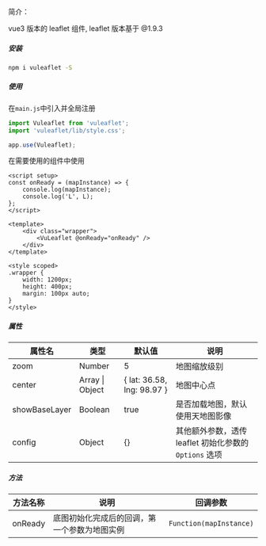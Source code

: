 简介：

vue3 版本的 leaflet 组件, leaflet 版本基于 @1.9.3

##### 安装

```bash
npm i vuleaflet -S
```

##### 使用

在`main.js`中引入并全局注册

```js
import Vuleaflet from 'vuleaflet';
import 'vuleaflet/lib/style.css';

app.use(Vuleaflet);
```

在需要使用的组件中使用

```vue
<script setup>
const onReady = (mapInstance) => {
	console.log(mapInstance);
	console.log('L', L);
};
</script>

<template>
	<div class="wrapper">
		<VuLeaflet @onReady="onReady" />
	</div>
</template>

<style scoped>
.wrapper {
	width: 1200px;
	height: 400px;
	margin: 100px auto;
}
</style>
```

##### 属性

| 属性名        | 类型            | 默认值                     | 说明                                                   |
| ------------- | --------------- | -------------------------- | ------------------------------------------------------ |
| zoom          | Number          | 5                          | 地图缩放级别                                           |
| center        | Array \| Object | { lat: 36.58, lng: 98.97 } | 地图中心点                                             |
| showBaseLayer | Boolean         | true                       | 是否加载地图，默认使用天地图影像                       |
| config        | Object          | {}                         | 其他额外参数，透传 leaflet 初始化参数的 `Options` 选项 |

##### 方法

| 方法名称 | 说明                                         | 回调参数                |
| -------- | -------------------------------------------- | ----------------------- |
| onReady  | 底图初始化完成后的回调，第一个参数为地图实例 | `Function(mapInstance)` |
